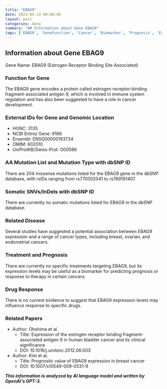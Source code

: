```yaml
---
title: "EBAG9"
date: 2023-05-13 00:00:00
layout: post
categories: Gene
summary: "## Information about Gene EBAG9"
tags: ['EBAG9', 'GeneFunction', 'Cancer', 'Biomarker', 'Prognosis', 'ExpressionLevels', 'MissenseMutations', 'DrugResponse']
---
```


## Information about Gene EBAG9

Gene Name: EBAG9 (Estrogen Receptor Binding Site Associated)     

### Function for Gene
The EBAG9 gene encodes a protein called estrogen receptor-binding fragment-associated antigen 9, which is involved in immune system regulation and has also been suggested to have a role in cancer development.

### External IDs for Gene and Genomic Location
- HGNC: 3135
- NCBI Entrez Gene: 9166
- Ensembl: ENSG00000193734
- OMIM: 602010
- UniProtKB/Swiss-Prot: O00586

### AA Mutation List and Mutation Type with dbSNP ID
There are 204 missense mutations listed for the EBAG9 gene in the dbSNP database, with rsIDs ranging from rs770002041 to rs769191407.

### Somatic SNVs/InDels with dbSNP ID
There are currently no somatic mutations listed for EBAG9 in the dbSNP database.

### Related Disease
Several studies have suggested a potential association between EBAG9 expression and a range of cancer types, including breast, ovarian, and endometrial cancers.

### Treatment and Prognosis
There are currently no specific treatments targeting EBAG9, but its expression levels may be useful as a biomarker for predicting prognosis or response to therapy in certain cancers.

### Drug Response
There is no current evidence to suggest that EBAG9 expression levels may influence response to specific drugs.

### Related Papers
- Author: Ohshima et al.
  - Title: Expression of the estrogen receptor binding fragment-associated antigen 9 in human bladder cancer and its clinical significance
  - DOI: 10.1016/j.urolonc.2012.06.003
- Author: Kim et al.
  - Title: Prognostic value of EBAG9 expression in breast cancer
  - DOI: 10.1007/s10549-009-0531-9

**_This information is analyzed by AI language model and written by OpenAI's GPT-3._**